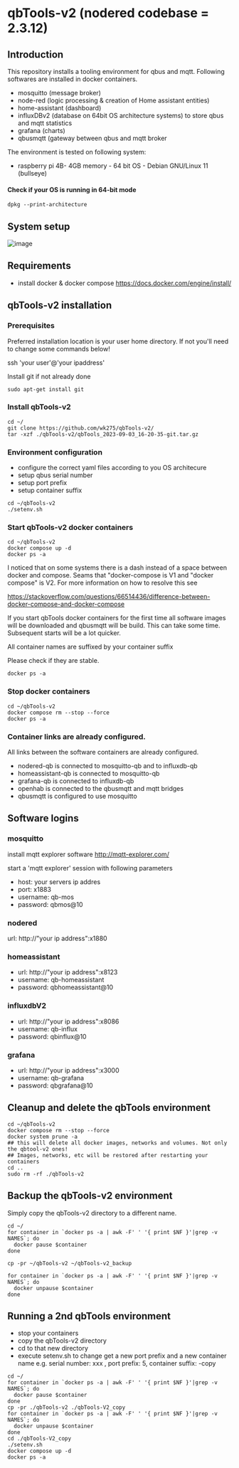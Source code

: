 # qbTools-v2 (nodered codebase = 2.3.12) 
## Introduction
This repository installs a tooling environment for qbus and mqtt.
Following softwares are installed in docker containers.
- mosquitto (message broker)
- node-red (logic processing & creation of Home assistant entities)
- home-assistant (dashboard)
- influxDBv2 (database on 64bit OS architecture systems)  to store qbus and mqtt statistics
- grafana (charts)
- qbusmqtt (gateway between qbus and mqtt broker

The environment is tested on following system:
- raspberry pi 4B- 4GB memory - 64 bit OS - Debian GNU/Linux 11 (bullseye)

#### Check if your OS is running in 64-bit mode
```
dpkg --print-architecture
```

## System setup
![image](https://github.com/wk275/qbTools-v2/assets/55239601/a46bd943-dacf-4aab-bcc4-3537014e213d)


## Requirements
- install docker & docker compose
https://docs.docker.com/engine/install/

## qbTools-v2 installation

### Prerequisites
Preferred installation location is your user home directory. If not you'll need to change some commands below!

ssh 'your user'@'your ipaddress'

Install git if not already done 

```
sudo apt-get install git
````

### Install qbTools-v2

```
cd ~/
git clone https://github.com/wk275/qbTools-v2/
tar -xzf ./qbTools-v2/qbTools_2023-09-03_16-20-35-git.tar.gz
```

### Environment configuration

- configure the correct yaml files according to you OS architecure
- setup qbus serial number
- setup port prefix
- setup container suffix 

```
cd ~/qbTools-v2
./setenv.sh
```

### Start qbTools-v2 docker containers
```
cd ~/qbTools-v2
docker compose up -d
docker ps -a
```
I noticed that on some systems there is a dash instead of a space between docker and compose.
Seams that "docker-compose is V1 and "docker compose" is V2.
For more information on how to resolve this see

https://stackoverflow.com/questions/66514436/difference-between-docker-compose-and-docker-compose

If you start qbTools docker containers for the first time all software images will be downloaded and qbusmqtt will be build. 
This can take some time.
Subsequent starts will be a lot quicker.

All container names are suffixed by your container suffix 

Please check if they are stable.
```
docker ps -a
```

### Stop docker containers
```
cd ~/qbTools-v2
docker compose rm --stop --force
docker ps -a
```

### Container links are already configured.
All links between the software containers are already configured.
- nodered-qb is connected to mosquitto-qb and to influxdb-qb
- homeassistant-qb is connected to mosquitto-qb
- grafana-qb is connected to influxdb-qb
- openhab is connected to the qbusmqtt and mqtt bridges
- qbusmqtt is configured to use mosquitto 

## Software logins
### mosquitto
install mqtt explorer software
http://mqtt-explorer.com/

start a 'mqtt explorer' session with following parameters

- host: your servers ip addres
- port: x1883
- username: qb-mos
- password: qbmos@10


### nodered
url: http://"your ip address":x1880

### homeassistant
- url: http://"your ip address":x8123
- username: qb-homeassistant
- password: qbhomeassistant@10

### influxdbV2
- url: http://"your ip address":x8086
- username: qb-influx
- password: qbinflux@10

### grafana
- url: http://"your ip address":x3000
- username: qb-grafana
- password: qbgrafana@10

## Cleanup and delete the qbTools environment
```
cd ~/qbTools-v2
docker compose rm --stop --force
docker system prune -a
## this will delete all docker images, networks and volumes. Not only the qbtool-v2 ones!
## Images, networks, etc will be restored after restarting your containers
cd ..
sudo rm -rf ./qbTools-v2
```

## Backup the qbTools-v2 environment
Simply copy the qbTools-v2 directory to a different name.
```
cd ~/
for container in `docker ps -a | awk -F' ' '{ print $NF }'|grep -v NAMES`; do
  docker pause $container
done

cp -pr ~/qbTools-v2 ~/qbTools-v2_backup

for container in `docker ps -a | awk -F' ' '{ print $NF }'|grep -v NAMES`; do
  docker unpause $container
done
```

## Running a 2nd qbTools environment
- stop your containers
- copy the qbTools-v2 directory 
- cd to that new directory
- execute setenv.sh to change get a new port prefix and a new container name e.g. serial number: xxx , port prefix: 5, container suffix: -copy
```
cd ~/
for container in `docker ps -a | awk -F' ' '{ print $NF }'|grep -v NAMES`; do
  docker pause $container
done
cp -pr ./qbTools-v2 ./qbTools-V2_copy
for container in `docker ps -a | awk -F' ' '{ print $NF }'|grep -v NAMES`; do
  docker unpause $container
done
cd ./qbTools-V2_copy
./setenv.sh
docker compose up -d
docker ps -a
```
